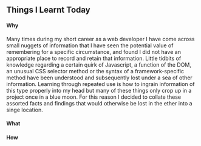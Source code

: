 ## **T**hings **I** **L**earnt **T**oday

#### Why  

Many times during my short career as a web developer I have come across small nuggets of information that I have seen the potential value of remembering for a specific circumstance, and found I did not have an appropriate place to record and retain that information. Little tidbits of knowledge regarding a certain quirk of Javascript, a function of the DOM, an unusual CSS selector method or the syntax of a framework-specific method have been understood and subsequently lost under a sea of other information. Learning through repeated use is how to ingrain information of this type properly into my head but many of these things only crop up in a project once in a blue moon. For this reason I decided to collate these assorted facts and findings that would otherwise be lost in the ether into a singe location.


#### What  

#### How  
